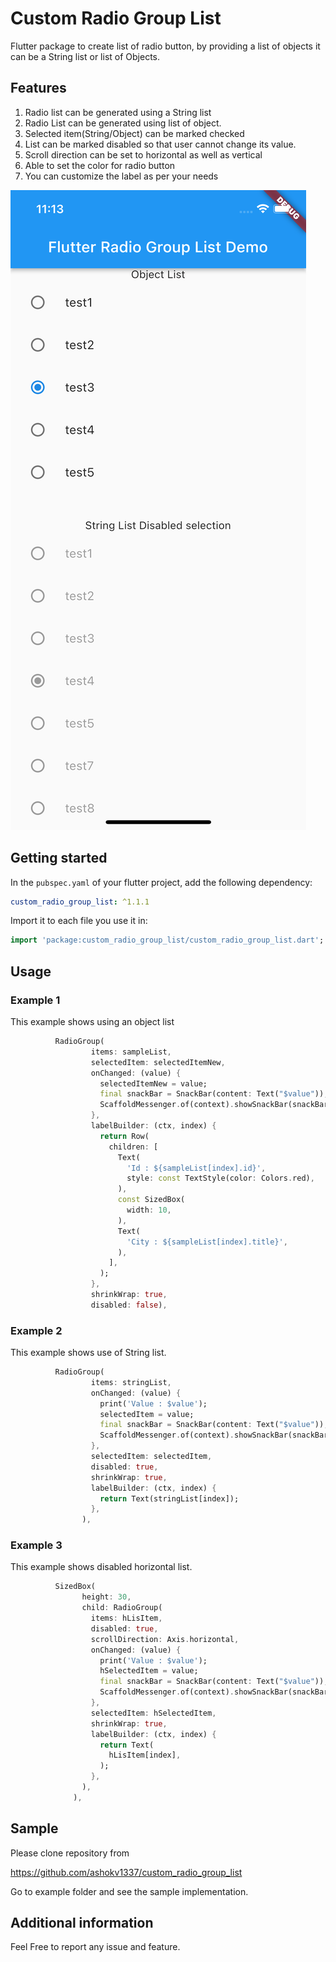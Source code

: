 
# Custom Radio Group List
Flutter package to create list of radio button, by providing a list of objects it can be a String list or list of Objects.


## Features

1. Radio list can be generated using a String list
2. Radio List can be generated using list of object.
3. Selected item(String/Object) can be marked checked
4. List can be marked disabled so that user cannot change its value.
5. Scroll direction can be set to horizontal as well as vertical
6. Able to set the color for radio button
7. You can customize the label as per your needs

![A Sample image to display list of radio button](https://raw.githubusercontent.com/ashokv1337/custom_radio_group_list/main/assets/asset1.png)


## Getting started


In the `pubspec.yaml` of your flutter project, add the following dependency:
 ``` yaml dependencies:
 custom_radio_group_list: ^1.1.1
```
Import it to each file you use it in:
 ``` dart
 import 'package:custom_radio_group_list/custom_radio_group_list.dart';
 ```


## Usage

### Example 1
This example shows using an object list
``` dart
          RadioGroup(
                  items: sampleList,
                  selectedItem: selectedItemNew,
                  onChanged: (value) {
                    selectedItemNew = value;
                    final snackBar = SnackBar(content: Text("$value"));
                    ScaffoldMessenger.of(context).showSnackBar(snackBar);
                  },
                  labelBuilder: (ctx, index) {
                    return Row(
                      children: [
                        Text(
                          'Id : ${sampleList[index].id}',
                          style: const TextStyle(color: Colors.red),
                        ),
                        const SizedBox(
                          width: 10,
                        ),
                        Text(
                          'City : ${sampleList[index].title}',
                        ),
                      ],
                    );
                  },
                  shrinkWrap: true,
                  disabled: false),
  ```
### Example 2
This example shows use of String list.
``` dart
          RadioGroup(
                  items: stringList,
                  onChanged: (value) {
                    print('Value : $value');
                    selectedItem = value;
                    final snackBar = SnackBar(content: Text("$value"));
                    ScaffoldMessenger.of(context).showSnackBar(snackBar);
                  },
                  selectedItem: selectedItem,
                  disabled: true,
                  shrinkWrap: true,
                  labelBuilder: (ctx, index) {
                    return Text(stringList[index]);
                  },
                ),
```
### Example 3
This example shows disabled horizontal list.
``` dart
          SizedBox(
                height: 30,
                child: RadioGroup(
                  items: hLisItem,
                  disabled: true,
                  scrollDirection: Axis.horizontal,
                  onChanged: (value) {
                    print('Value : $value');
                    hSelectedItem = value;
                    final snackBar = SnackBar(content: Text("$value"));
                    ScaffoldMessenger.of(context).showSnackBar(snackBar);
                  },
                  selectedItem: hSelectedItem,
                  shrinkWrap: true,
                  labelBuilder: (ctx, index) {
                    return Text(
                      hLisItem[index],
                    );
                  },
                ),
              ),
```


## Sample 

Please clone repository from 

https://github.com/ashokv1337/custom_radio_group_list

Go to example folder and see the sample implementation.


## Additional information

Feel Free to report any issue and feature.

